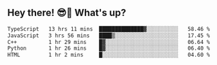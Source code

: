 ## Hey there! 😎👋 What's up?

<!--START_SECTION:waka-->

```txt
TypeScript   13 hrs 11 mins  ██████████████▓░░░░░░░░░░   58.46 %
JavaScript   3 hrs 56 mins   ████▒░░░░░░░░░░░░░░░░░░░░   17.45 %
C++          1 hr 29 mins    █▓░░░░░░░░░░░░░░░░░░░░░░░   06.64 %
Python       1 hr 26 mins    █▓░░░░░░░░░░░░░░░░░░░░░░░   06.40 %
HTML         1 hr 2 mins     █░░░░░░░░░░░░░░░░░░░░░░░░   04.60 %
```

<!--END_SECTION:waka-->
